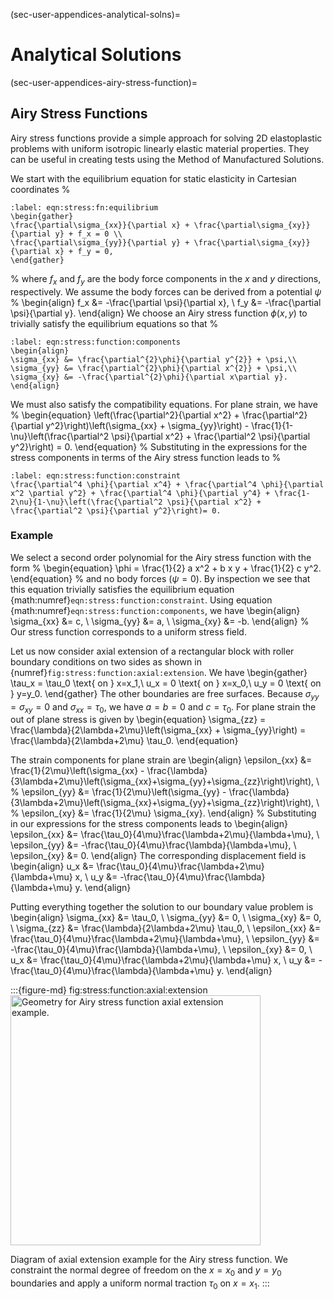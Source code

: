 (sec-user-appendices-analytical-solns)=
# Analytical Solutions

(sec-user-appendices-airy-stress-function)=
## Airy Stress Functions

Airy stress functions provide a simple approach for solving 2D elastoplastic problems with uniform isotropic linearly elastic material properties.
They can be useful in creating tests using the Method of Manufactured Solutions.

We start with the equilibrium equation for static elasticity in Cartesian coordinates
%
```{math}
:label: eqn:stress:fn:equilibrium
\begin{gather}
\frac{\partial\sigma_{xx}}{\partial x} + \frac{\partial\sigma_{xy}}{\partial y} + f_x = 0 \\
\frac{\partial\sigma_{yy}}{\partial y} + \frac{\partial\sigma_{xy}}{\partial x} + f_y = 0,
\end{gather}
```
%
where $f_x$ and $f_y$ are the body force components in the $x$ and $y$ directions, respectively.
We assume the body forces can be derived from a potential $\psi$
%
\begin{align}
f_x &= -\frac{\partial \psi}{\partial x}, \\
f_y &= -\frac{\partial \psi}{\partial y}.
\end{align}
We choose an Airy stress function $\phi(x,y)$ to trivially satisfy the equilibrium equations so that
%
```{math}
:label: eqn:stress:function:components
\begin{align}
\sigma_{xx} &= \frac{\partial^{2}\phi}{\partial y^{2}} + \psi,\\
\sigma_{yy} &= \frac{\partial^{2}\phi}{\partial x^{2}} + \psi,\\
\sigma_{xy} &= -\frac{\partial^{2}\phi}{\partial x\partial y}.
\end{align}
```

We must also satisfy the compatibility equations.
For plane strain, we have
%
\begin{equation}
\left(\frac{\partial^2}{\partial x^2} + \frac{\partial^2}{\partial y^2}\right)\left(\sigma_{xx} + \sigma_{yy}\right) - \frac{1}{1-\nu}\left(\frac{\partial^2 \psi}{\partial x^2} + \frac{\partial^2 \psi}{\partial y^2}\right) = 0.
\end{equation}
%
Substituting in the expressions for the stress components in terms of the Airy stress function leads to
%
```{math}
:label: eqn:stress:function:constraint
\frac{\partial^4 \phi}{\partial x^4} + \frac{\partial^4 \phi}{\partial x^2 \partial y^2} + \frac{\partial^4 \phi}{\partial y^4} + \frac{1-2\nu}{1-\nu}\left(\frac{\partial^2 \psi}{\partial x^2} + \frac{\partial^2 \psi}{\partial y^2}\right)= 0.
```

### Example

We select a second order polynomial for the Airy stress function with the form
%
\begin{equation}
\phi = \frac{1}{2} a x^2 + b x y + \frac{1}{2} c y^2.
\end{equation}
%
and no body forces ($\psi=0$).
By inspection we see that this equation trivially satisfies the equilibrium equation {math:numref}`eqn:stress:function:constraint`.
Using equation {math:numref}`eqn:stress:function:components`, we have
\begin{align}
\sigma_{xx} &= c, \\
\sigma_{yy} &= a, \\
\sigma_{xy} &= -b.
\end{align}
%
Our stress function corresponds to a uniform stress field.

Let us now consider axial extension of a rectangular block with roller boundary conditions on two sides as shown in {numref}`fig:stress:function:axial:extension`.
We have
\begin{gather}
\tau_x = \tau_0 \text{ on } x=x_1,\\
u_x = 0 \text{ on } x=x_0,\\
u_y = 0 \text{ on } y=y_0.
\end{gather}
The other boundaries are free surfaces.
Because $\sigma_{yy} = \sigma_{xy} = 0$ and $\sigma_{xx} = \tau_0$, we have $a = b = 0$ and $c = \tau_0$.
For plane strain the out of plane stress is given by
\begin{equation}
\sigma_{zz} = \frac{\lambda}{2\lambda+2\mu}\left(\sigma_{xx} + \sigma_{yy}\right) = \frac{\lambda}{2\lambda+2\mu} \tau_0.
\end{equation}

The strain components for plane strain are
\begin{align}
\epsilon_{xx} &= \frac{1}{2\mu}\left(\sigma_{xx} - \frac{\lambda}{3\lambda+2\mu}\left(\sigma_{xx}+\sigma_{yy}+\sigma_{zz}\right)\right), \\
%
\epsilon_{yy} &= \frac{1}{2\mu}\left(\sigma_{yy} - \frac{\lambda}{3\lambda+2\mu}\left(\sigma_{xx}+\sigma_{yy}+\sigma_{zz}\right)\right), \\
%
\epsilon_{xy} &= \frac{1}{2\mu} \sigma_{xy}.
\end{align}
%
Substituting in our expressions for the stress components leads to
\begin{align}
\epsilon_{xx} &= \frac{\tau_0}{4\mu}\frac{\lambda+2\mu}{\lambda+\mu}, \\
\epsilon_{yy} &= -\frac{\tau_0}{4\mu}\frac{\lambda}{\lambda+\mu}, \\
\epsilon_{xy} &= 0.
\end{align}
The corresponding displacement field is
\begin{align}
u_x &= \frac{\tau_0}{4\mu}\frac{\lambda+2\mu}{\lambda+\mu} x, \\
u_y &= -\frac{\tau_0}{4\mu}\frac{\lambda}{\lambda+\mu} y.
\end{align}

Putting everything together the solution to our boundary value problem is
\begin{align}
\sigma_{xx} &= \tau_0, \\
\sigma_{yy} &= 0, \\
\sigma_{xy} &= 0, \\
\sigma_{zz} &= \frac{\lambda}{2\lambda+2\mu} \tau_0, \\
\epsilon_{xx} &= \frac{\tau_0}{4\mu}\frac{\lambda+2\mu}{\lambda+\mu}, \\
\epsilon_{yy} &= -\frac{\tau_0}{4\mu}\frac{\lambda}{\lambda+\mu}, \\
\epsilon_{xy} &= 0, \\
u_x &= \frac{\tau_0}{4\mu}\frac{\lambda+2\mu}{\lambda+\mu} x, \\
u_y &= -\frac{\tau_0}{4\mu}\frac{\lambda}{\lambda+\mu} y.
\end{align}

:::{figure-md} fig:stress:function:axial:extension
<img src="figs/airy_stress_axial_extension.*" alt="Geometry for Airy stress function axial extension example." width="400px" />

Diagram of axial extension example for the Airy stress function.
We constraint the normal degree of freedom on the $x=x_0$ and $y=y_0$ boundaries and apply a uniform normal traction $\tau_0$ on $x=x_1$.
:::
